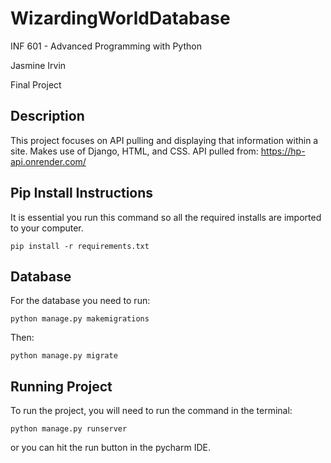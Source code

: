 # WizardingWorldDatabase

INF 601 - Advanced Programming with Python

Jasmine Irvin

Final Project

## Description
This project focuses on API pulling and displaying that information within a site. 
Makes use of Django, HTML, and CSS. 
API pulled from: https://hp-api.onrender.com/

## Pip Install Instructions
It is essential you run this command so all the required installs are imported to your computer.
```
pip install -r requirements.txt
```

## Database
For the database you need to run: 
```
python manage.py makemigrations
```
Then:
```
python manage.py migrate
```

## Running Project
To run the project, you will need to run the command in the terminal:
```
python manage.py runserver
```
or you can hit the run button in the pycharm IDE.